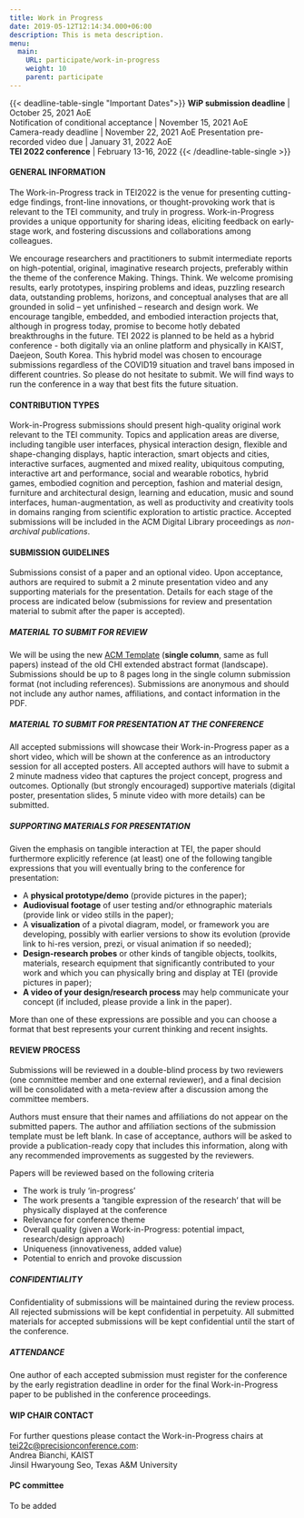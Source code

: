 ```yaml
---
title: Work in Progress
date: 2019-05-12T12:14:34.000+06:00
description: This is meta description.
menu:
  main:
    URL: participate/work-in-progress
    weight: 10
    parent: participate
---
```

{{< deadline-table-single "Important Dates">}}
**WiP submission deadline** | October 25, 2021 AoE  
Notification of conditional acceptance | November 15, 2021 AoE  
Camera-ready deadline | November 22, 2021 AoE
Presentation pre-recorded video due | January 31, 2022 AoE  
**TEI 2022 conference** | February 13-16, 2022
{{< /deadline-table-single >}}

#### GENERAL INFORMATION

The Work-in-Progress track in TEI2022 is the venue for presenting cutting-edge findings, front-line innovations, or thought-provoking work that is relevant to the TEI community, and truly in progress. Work-in-Progress provides a unique opportunity for sharing ideas, eliciting feedback on early-stage work, and fostering discussions and collaborations among colleagues.

We encourage researchers and practitioners to submit intermediate reports on high-potential, original, imaginative research projects, preferably within the theme of the conference Making. Things. Think. We welcome promising results, early prototypes, inspiring problems and ideas, puzzling research data, outstanding problems, horizons, and conceptual analyses that are all grounded in solid – yet unfinished – research and design work. We encourage tangible, embedded, and embodied interaction projects that, although in progress today, promise to become hotly debated breakthroughs in the future.
TEI 2022 is planned to be held as a hybrid conference - both digitally via an online platform and physically in KAIST, Daejeon, South Korea. This hybrid model was chosen to encourage submissions regardless of the COVID19 situation and travel bans imposed in different countries. So please do not hesitate to submit. We will find ways to run the conference in a way that best fits the future situation.

#### CONTRIBUTION TYPES

Work-in-Progress submissions should present high-quality original work relevant to the TEI community. Topics and application areas are diverse, including tangible user interfaces, physical interaction design, flexible and shape-changing displays, haptic interaction, smart objects and cities, interactive surfaces, augmented and mixed reality, ubiquitous computing, interactive art and performance, social and wearable robotics, hybrid games, embodied cognition and perception, fashion and material design, furniture and architectural design, learning and education, music and sound interfaces, human-augmentation, as well as productivity and creativity tools in domains ranging from scientific exploration to artistic practice. Accepted submissions will be included in the ACM Digital Library proceedings as *non-archival publications*.
 
#### SUBMISSION GUIDELINES

Submissions consist of a paper and an optional video. Upon acceptance, authors are required to submit a 2 minute presentation video and any supporting materials for the presentation. Details for each stage of the process are indicated below (submissions for review and presentation material to submit after the paper is accepted).

##### MATERIAL TO SUBMIT FOR REVIEW
We will be using the new [ACM Template](https://www.acm.org/publications/taps/word-template-workflow) (**single column**, same as full papers) instead of the old CHI extended abstract format (landscape). Submissions should be up to 8 pages long in the single column submission format (not including references). Submissions are anonymous and should not include any author names, affiliations, and contact information in the PDF.
 
##### MATERIAL TO SUBMIT FOR PRESENTATION AT THE CONFERENCE
All accepted submissions will showcase their Work-in-Progress paper as a short video, which will be shown at the conference as an introductory session for all accepted posters. All accepted authors will have to submit a 2 minute madness video that captures the project concept, progress and outcomes. Optionally (but strongly encouraged) supportive materials (digital poster, presentation slides, 5 minute video with more details) can be submitted. 
 
##### SUPPORTING MATERIALS FOR PRESENTATION
Given the emphasis on tangible interaction at TEI, the paper should furthermore explicitly reference (at least) one of the following tangible expressions that you will eventually bring to the conference for presentation:
*   A **physical prototype/demo** (provide pictures in the paper);
*   **Audiovisual footage** of user testing and/or ethnographic materials (provide link or video stills in the paper);
*   A **visualization** of a pivotal diagram, model, or framework you are developing, possibly with earlier versions to show its evolution (provide link to hi-res version, prezi, or visual animation if so needed);
*   **Design-research probes** or other kinds of tangible objects, toolkits, materials, research equipment that significantly contributed to your work and which you can physically bring and display at TEI (provide pictures in paper);
*   **A video of your design/research process** may help communicate your concept (if included, please provide a link in the paper).
 
More than one of these expressions are possible and you can choose a format that best represents your current thinking and recent insights.
 
#### REVIEW PROCESS

Submissions will be reviewed in a double-blind process by two reviewers (one committee member and one external reviewer), and a final decision will be consolidated with a meta-review after a discussion among the committee members.

Authors must ensure that their names and affiliations do not appear on the submitted papers. The author and affiliation sections of the submission template must be left blank. In case of acceptance, authors will be asked to provide a publication-ready copy that includes this information, along with any recommended improvements as suggested by the reviewers.

Papers will be reviewed based on the following criteria
*   The work is truly ‘in-progress’
*   The work presents a ‘tangible expression of the research’ that will be physically displayed at the conference
*   Relevance for conference theme
*   Overall quality (given a Work-in-Progress: potential impact, research/design approach)
*   Uniqueness (innovativeness, added value)
*   Potential to enrich and provoke discussion
 
##### CONFIDENTIALITY
Confidentiality of submissions will be maintained during the review process. All rejected submissions will be kept confidential in perpetuity. All submitted materials for accepted submissions will be kept confidential until the start of the conference.
 
##### ATTENDANCE
One author of each accepted submission must register for the conference by the early registration deadline in order for the final Work-in-Progress paper to be published in the conference proceedings.

#### WIP CHAIR CONTACT 
For further questions please contact the Work-in-Progress chairs at <tei22c@precisionconference.com>:      
Andrea Bianchi, KAIST    
Jinsil Hwaryoung Seo, Texas A&M University 

#### PC committee

To be added
